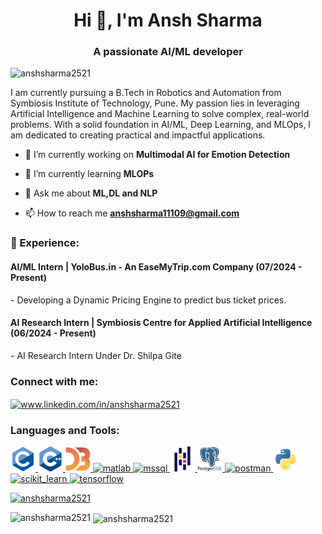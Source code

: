<h1 align="center">Hi 👋, I'm Ansh Sharma</h1>
<h3 align="center">A passionate AI/ML developer </h3>

<p align="left"> <img src="https://komarev.com/ghpvc/?username=anshsharma2521&label=Profile%20views&color=0e75b6&style=flat" alt="anshsharma2521" /> </p>

I am currently pursuing a B.Tech in Robotics and Automation from Symbiosis Institute of Technology, Pune. My passion lies in leveraging Artificial Intelligence and Machine Learning to solve complex, real-world problems. With a solid foundation in AI/ML, Deep Learning, and MLOps, I am dedicated to creating practical and impactful applications.


- 🔭 I’m currently working on **Multimodal AI for Emotion Detection**

- 🌱 I’m currently learning **MLOPs**

- 💬 Ask me about **ML,DL and NLP**

- 📫 How to reach me **anshsharma11109@gmail.com**

<h3 align="left">💼 Experience:</h3>
<h4 align = "Left"><b>AI/ML Intern | YoloBus.in - An EaseMyTrip.com Company (07/2024 - Present)</b></h4>
  - Developing a Dynamic Pricing Engine to predict bus ticket prices.
<h4 align = "Left">AI Research Intern | Symbiosis Centre for Applied Artificial Intelligence (06/2024 - Present)</b></h4>
  - AI Research Intern Under Dr. Shilpa Gite
 


<h3 align="left">Connect with me:</h3>
<p align="left">
<a href="https://linkedin.com/in/www.linkedin.com/in/anshsharma2521" target="blank"><img align="center" src="https://raw.githubusercontent.com/rahuldkjain/github-profile-readme-generator/master/src/images/icons/Social/linked-in-alt.svg" alt="www.linkedin.com/in/anshsharma2521" height="30" width="40" /></a>
</p>




<h3 align="left">Languages and Tools:</h3>
<p align="left"> <a href="https://www.cprogramming.com/" target="_blank" rel="noreferrer"> <img src="https://raw.githubusercontent.com/devicons/devicon/master/icons/c/c-original.svg" alt="c" width="40" height="40"/> </a> <a href="https://www.w3schools.com/cpp/" target="_blank" rel="noreferrer"> <img src="https://raw.githubusercontent.com/devicons/devicon/master/icons/cplusplus/cplusplus-original.svg" alt="cplusplus" width="40" height="40"/> </a> <a href="https://d3js.org/" target="_blank" rel="noreferrer"> <img src="https://raw.githubusercontent.com/devicons/devicon/master/icons/d3js/d3js-original.svg" alt="d3js" width="40" height="40"/> </a> <a href="https://www.mathworks.com/" target="_blank" rel="noreferrer"> <img src="https://upload.wikimedia.org/wikipedia/commons/2/21/Matlab_Logo.png" alt="matlab" width="40" height="40"/> </a> <a href="https://www.microsoft.com/en-us/sql-server" target="_blank" rel="noreferrer"> <img src="https://www.svgrepo.com/show/303229/microsoft-sql-server-logo.svg" alt="mssql" width="40" height="40"/> </a> <a href="https://pandas.pydata.org/" target="_blank" rel="noreferrer"> <img src="https://raw.githubusercontent.com/devicons/devicon/2ae2a900d2f041da66e950e4d48052658d850630/icons/pandas/pandas-original.svg" alt="pandas" width="40" height="40"/> </a> <a href="https://www.postgresql.org" target="_blank" rel="noreferrer"> <img src="https://raw.githubusercontent.com/devicons/devicon/master/icons/postgresql/postgresql-original-wordmark.svg" alt="postgresql" width="40" height="40"/> </a> <a href="https://postman.com" target="_blank" rel="noreferrer"> <img src="https://www.vectorlogo.zone/logos/getpostman/getpostman-icon.svg" alt="postman" width="40" height="40"/> </a> <a href="https://www.python.org" target="_blank" rel="noreferrer"> <img src="https://raw.githubusercontent.com/devicons/devicon/master/icons/python/python-original.svg" alt="python" width="40" height="40"/> </a> <a href="https://scikit-learn.org/" target="_blank" rel="noreferrer"> <img src="https://upload.wikimedia.org/wikipedia/commons/0/05/Scikit_learn_logo_small.svg" alt="scikit_learn" width="40" height="40"/> </a> <a href="https://www.tensorflow.org" target="_blank" rel="noreferrer"> <img src="https://www.vectorlogo.zone/logos/tensorflow/tensorflow-icon.svg" alt="tensorflow" width="40" height="40"/> </a> </p>




<p align="left"> <a href="https://github.com/ryo-ma/github-profile-trophy"><img src="https://github-profile-trophy.vercel.app/?username=anshsharma2521" alt="anshsharma2521" /></a> </p>

<p><img align="left" src="https://github-readme-stats.vercel.app/api/top-langs?username=anshsharma2521&show_icons=true&locale=en&layout=compact" alt="anshsharma2521" /></p>

<p>&nbsp;<img align="center" src="https://github-readme-stats.vercel.app/api?username=anshsharma2521&show_icons=true&locale=en" alt="anshsharma2521" /></p>
